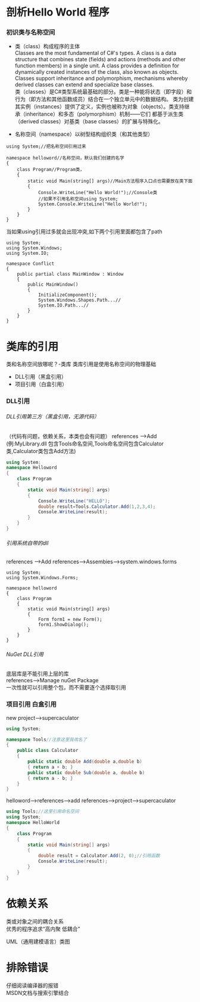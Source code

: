 # 剖析Hello World 程序
### 初识类与名称空间
* 类（class）构成程序的主体  
Classes are the most fundamental of C#'s types. A class is a data structure that combines state (fields) and actions 
(methods and other function members) in a single unit. A class provides a definition for dynamically created instances 
of the class, also known as objects. Classes support inheritance and polymorphism, mechanisms whereby derived classes 
can extend and specialize base classes.  
类（classes）是C#类型系统最基础的部分。类是一种能将状态（即字段）和行为（即方法和其他函数成员）结合在一个独立单元中的数据结构。
类为创建其实例（instances）提供了定义，实例也被称为对象（objects）。类支持继承（inheritance）和多态（polymorphism）机制——它们
都基于派生类（derived classes）对基类（base classes）的扩展与特殊化。  

* 名称空间（namespace）以树型结构组织类（和其他类型）

```Csharp
using System;//把名称空间引用过来

namespace helloword//名称空间，默认我们创建的名字
{
    class Program//Program类，
    {
        static void Main(string[] args)//Main方法程序入口点也需要放在类下面
        {
            Console.WriteLine("Hello World!");//Console类
            //如果不引用名称空间using System;
            System.Console.WriteLine("Hello World!");
        }
    }
}
```
当如果using引用过多就会出现冲突,如下两个引用里面都包含了path
```Csharp
using System;
using System.Windows;
using System.IO;

namespace Conflict
{
    public partial class MainWindow : Window
    {
        public MainWindow()
        {
            InitializeComponent();
            System.Windows.Shapes.Path...//
            System.IO.Path...//
        }
    }
}
```

# 类库的引用
类和名称空间放哪呢？-类库
类库引用是使用名称空间的物理基础
* DLL引用（黑盒引用）
* 项目引用（白盒引用）

### DLL引用
###### DLL引用第三方（黑盒引用，无源代码）
（代码有问题，依赖关系，本类也会有问题）
references -->Add (例:MyLibrary.dll 包含Tools命名空间,Tools命名空间包含Calculator类,Calculator类包含Add方法)
```csharp
using System;
namespace Helloword
{
    class Program
    {
        static void Main(string[] args)
        {
            Console.WriteLine("HELLO");
            double result=Tools.Calculator.Add(1,2,3,4);
            Console.WriteLine(result);
        }
    }
}
```
###### 引用系统自带的dll
references -->Add references-->Assembies-->system.windows.forms
```Csharp
using System;
using System.Windows.Forms;

namespace helloword
{
    class Program
    {
        static void Main(string[] args)
        {
            Form form1 = new Form();
            form1.ShowDialog();
        }
    }
}

```
###### NuGet DLL引用  
底层库是不能引用上层的库  
references-->Manage nuGet Package  
一次性就可以引用整个包，而不需要逐个选择取引用  

### 项目引用 白盒引用
new project-->supercaculator
```csharp
using System;

namespace Tools//注意这里我改名了
{
    public class Calculator
    {
        public static double Add(double a,double b)
        { return a + b; }
        public static double Sub(double a, double b)
        { return a - b; }
    }
}
```
helloword-->references-->add references-->project-->supercaculator  
```csharp
using Tools;//这里引用命名空间
using System;
namespace HelloWorld
{
    class Program
    {
        static void Main(string[] args)
        {
            double result = Calculator.Add(2, 0);//引用函数
            Console.WriteLine(result);
        }
    }
}
```

# 依赖关系  
类或对象之间的耦合关系  
优秀的程序追求“高内聚 低耦合”  

UML（通用建模语言）类图  

# 排除错误
仔细阅读编译器的报错  
MSDN文档与搜索引擎结合  
